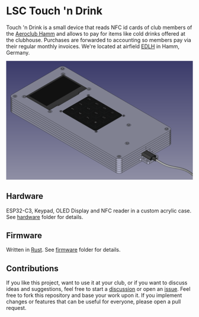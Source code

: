 # LSC Touch 'n Drink

Touch 'n Drink is a small device that reads NFC id cards of club members of the [Aeroclub Hamm](https://flugplatz-hamm.de) and allows to pay for items like cold drinks offered at the clubhouse. Purchases are forwarded to accounting so members pay via their regular monthly invoices. We're located at airfield [EDLH](https://skyvector.com/airport/EDLH/Hamm-Lippewiesen-Airport) in Hamm, Germany.

![Rendered CAD model](images/cad-model.png)

## Hardware

ESP32-C3, Keypad, OLED Display and NFC reader in a custom acrylic case. See [hardware](./hardware/README.md) folder for details.

## Firmware

Written in [Rust](https://rust-lang.org). See [firmware](./firmware/README.md) folder for details.

## Contributions

If you like this project, want to use it at your club, or if you want to discuss ideas and suggestions, feel free to start a [discussion](https://github.com/zargony/lsc-touch-n-drink/discussions) or open an [issue](https://github.com/zargony/lsc-touch-n-drink/issues). Feel free to fork this repository and base your work upon it. If you implement changes or features that can be useful for everyone, please open a pull request.
